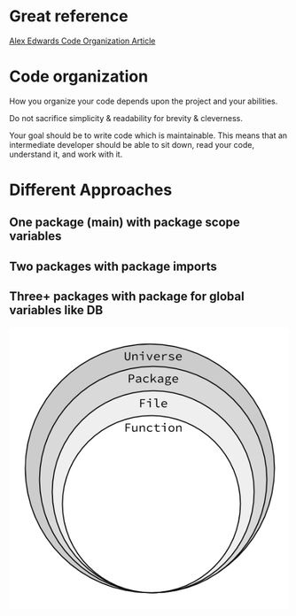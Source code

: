 # Great reference

[Alex Edwards Code Organization Article](http://www.alexedwards.net/blog/organising-database-access)

# Code organization

How you organize your code depends upon the project and your abilities.

Do not sacrifice simplicity & readability for brevity & cleverness.

Your goal should be to write code which is maintainable. This means that an intermediate developer should be able to sit down, read your code, understand it, and work with it.

# Different Approaches

## One package (main) with package scope variables

## Two packages with package imports

## Three+ packages with package for global variables like DB

![Scope in Go](scope.png)


